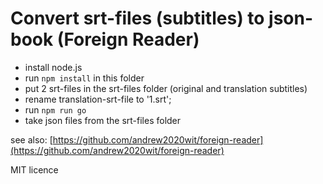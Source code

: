 # Convert srt-files (subtitles) to json-book (Foreign Reader)

- install node.js
- run ```npm install``` in this folder
- put 2 srt-files in the srt-files folder (original and translation subtitles)
- rename translation-srt-file to '1.srt';
- run ```npm run go```
- take json files from the srt-files folder

see also: [https://github.com/andrew2020wit/foreign-reader](https://github.com/andrew2020wit/foreign-reader)

MIT licence